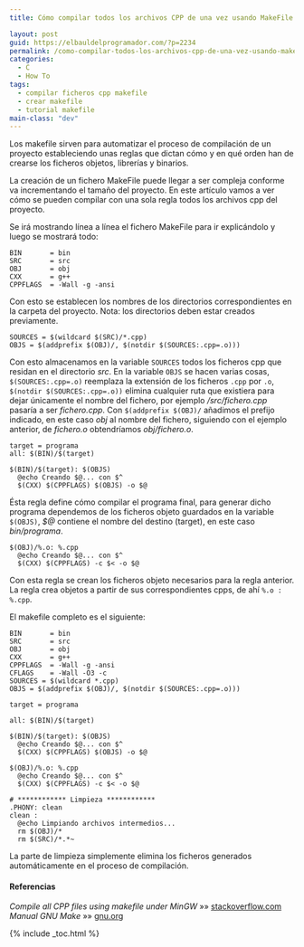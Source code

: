 ```yaml
---
title: Cómo compilar todos los archivos CPP de una vez usando MakeFile

layout: post
guid: https://elbauldelprogramador.com/?p=2234
permalink: /como-compilar-todos-los-archivos-cpp-de-una-vez-usando-makefile/
categories:
  - C
  - How To
tags:
  - compilar ficheros cpp makefile
  - crear makefile
  - tutorial makefile
main-class: "dev"
---
```

Los makefile sirven para automatizar el proceso de compilación de un proyecto estableciendo unas reglas que dictan cómo y en qué orden han de crearse los ficheros objetos, librerías y binarios.

La creación de un fichero MakeFile puede llegar a ser compleja conforme va incrementando el tamaño del proyecto. En este artículo vamos a ver cómo se pueden compilar con una sola regla todos los archivos cpp del proyecto.

<!--ad-->

Se irá mostrando línea a línea el fichero MakeFile para ir explicándolo y luego se mostrará todo:

```make
BIN       = bin
SRC 	  = src
OBJ 	  = obj
CXX 	  = g++
CPPFLAGS  = -Wall -g -ansi

```

Con esto se establecen los nombres de los directorios correspondientes en la carpeta del proyecto. Nota: los directorios deben estar creados previamente.

```make
SOURCES = $(wildcard $(SRC)/*.cpp)
OBJS = $(addprefix $(OBJ)/, $(notdir $(SOURCES:.cpp=.o)))

```

Con esto almacenamos en la variable `SOURCES` todos los ficheros cpp que residan en el directorio *src*. En la variable `OBJS` se hacen varias cosas, `$(SOURCES:.cpp=.o)` reemplaza la extensión de los ficheros `.cpp` por `.o`, `$(notdir $(SOURCES:.cpp=.o))` elimina cualquier ruta que existiera para dejar únicamente el nombre del fichero, por ejemplo */src/fichero.cpp* pasaría a ser *fichero.cpp*. Con `$(addprefix $(OBJ)/` añadimos el prefijo indicado, en este caso *obj* al nombre del fichero, siguiendo con el ejemplo anterior, de *fichero.o* obtendríamos *obj/fichero.o*.

```make
target = programa
all: $(BIN)/$(target)

$(BIN)/$(target): $(OBJS)
  @echo Creando $@... con $^
  $(CXX) $(CPPFLAGS) $(OBJS) -o $@

```

Ésta regla define cómo compilar el programa final, para generar dicho programa dependemos de los ficheros objeto guardados en la variable `$(OBJS)`, *$@* contiene el nombre del destino (target), en este caso *bin/programa*.

```make
$(OBJ)/%.o: %.cpp
  @echo Creando $@... con $^
  $(CXX) $(CPPFLAGS) -c $< -o $@

```

Con esta regla se crean los ficheros objeto necesarios para la regla anterior. La regla crea objetos a partir de sus correspondientes cpps, de ahí `%.o : %.cpp`.

El makefile completo es el siguiente:

```make
BIN       = bin
SRC 	  = src
OBJ 	  = obj
CXX 	  = g++
CPPFLAGS  = -Wall -g -ansi
CFLAGS    = -Wall -O3 -c
SOURCES = $(wildcard *.cpp)
OBJS = $(addprefix $(OBJ)/, $(notdir $(SOURCES:.cpp=.o)))

target = programa

all: $(BIN)/$(target)

$(BIN)/$(target): $(OBJS)
  @echo Creando $@... con $^
  $(CXX) $(CPPFLAGS) $(OBJS) -o $@

$(OBJ)/%.o: %.cpp
  @echo Creando $@... con $^
  $(CXX) $(CPPFLAGS) -c $< -o $@

# ************ Limpieza ************
.PHONY: clean
clean :
  @echo Limpiando archivos intermedios...
  rm $(OBJ)/*
  rm $(SRC)/*.*~

```

La parte de limpieza simplemente elimina los ficheros generados automáticamente en el proceso de compilación.

#### Referencias

*Compile all CPP files using makefile under MinGW* »» <a href="http://stackoverflow.com/a/13109884/1612432" target="_blank">stackoverflow.com</a>  
*Manual GNU Make* »» <a href="https://www.gnu.org/software/make/manual/html_node/File-Name-Functions.html" target="_blank">gnu.org</a>



{% include _toc.html %}
